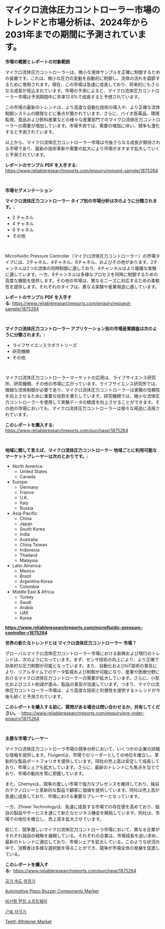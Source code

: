 <p><h1>マイクロ流体圧力コントローラー市場のトレンドと市場分析は、2024年から2031年までの期間に予測されています。</h1></p><p><strong>市場の概要とレポートの対象範囲</strong></p>
<p><p>マイクロ流体圧力コントローラーは、微小な液体サンプルを正確に制御するための装置です。これは、微小な圧力の変動を自動的に制御し、流体の流れを調節するために使用されます。現在、この市場は急速に成長しており、将来的にもさらなる成長が見込まれています。市場の予測によると、マイクロ流体圧力コントローラー市場は予測期間中に年率12.6%で成長すると予想されています。</p><p>この市場の最新のトレンドは、より高度な自動化技術の導入や、より正確な流体制御システムの開発などに重点が置かれています。さらに、バイオ医薬品、環境監視、食品および飲料産業などの様々な産業部門でのマイクロ流体圧力コントローラーの需要が増加しています。市場予測では、需要の増加に伴い、競争も激化すると予測されています。</p><p>以上から、マイクロ流体圧力コントローラー市場は今後さらなる成長が期待される市場であり、最新の技術革新や需要の拡大により市場がますます拡大していくと予測されています。</p></p>
<p><strong>レポートのサンプル PDF を入手する:</strong> <a href="https://www.reliableresearchreports.com/enquiry/request-sample/1875264">https://www.reliableresearchreports.com/enquiry/request-sample/1875264</a></p>
<p>&nbsp;</p>
<p><strong>市場セグメンテーション</strong></p>
<p><strong>マイクロ流体圧力コントローラー タイプ別の市場分析は次のように分類されます。:</strong></p>
<p><ul><li>2 チャネル</li><li>4 チャネル</li><li>6 チャネル</li><li>その他</li></ul></p>
<p>&nbsp;</p>
<p><p>Microfluidic Pressure Controller（マイクロ流体圧力コントローラー）の市場タイプには、2チャネル、4チャネル、6チャネル、およびその他があります。2チャンネルは2つの流体の同時制御に適しており、4チャンネルはより複雑な実験に適しています。一方、6チャンネルは多様なプロセスを同時に制御するための高度な機能を提供します。その他の市場は、異なるニーズに対応するための柔軟性を提供します。それぞれのタイプは、異なる実験や産業用途に適しています。</p></p>
<p><strong>レポートのサンプル PDF を入手する:</strong>&nbsp;<a href="https://www.reliableresearchreports.com/enquiry/request-sample/1875264">https://www.reliableresearchreports.com/enquiry/request-sample/1875264</a></p>
<p>&nbsp;</p>
<p><strong> マイクロ流体圧力コントローラー アプリケーション別の市場産業調査は次のように分類されます。:</strong></p>
<p><ul><li>ライフサイエンスラボラトリーズ</li><li>研究機関</li><li>その他</li></ul></p>
<p>&nbsp;</p>
<p><p>マイクロ流体圧力コントローラーマーケットの応用は、ライフサイエンス研究所、研究機関、その他の市場に広がっています。ライフサイエンス研究所では、微細な流体制御が必要であり、マイクロ流体圧力コントローラーは実験の信頼性を向上させるために重要な役割を果たしています。研究機関では、微小な流体圧力コントローラーを使用して実験データの精度を向上させることができます。その他の市場においても、マイクロ流体圧力コントローラーは様々な用途に活用されています。</p></p>
<p><strong>このレポートを購入する:</strong>&nbsp; <a href="https://www.reliableresearchreports.com/purchase/1875264">https://www.reliableresearchreports.com/purchase/1875264</a></p>
<p>&nbsp;</p>
<p><strong>地域に関して言えば、マイクロ流体圧力コントローラー 地域ごとに利用可能なマーケットプレーヤーは次のとおりです。:</strong></p>
<p><ul>
    <li>
        North America:
        <ul>
            <li>United States</li>
            <li>Canada</li>
        </ul>
    </li>
    <li>
        Europe:
        <ul>
            <li>Germany</li>
            <li>France</li>
            <li>U.K.</li>
            <li>Italy</li>
            <li>Russia</li>
        </ul>
    </li>
    <li>
        Asia-Pacific:
        <ul>
            <li>China</li>
            <li>Japan</li>
            <li>South Korea</li>
            <li>India</li>
            <li>Australia</li>
            <li>China Taiwan</li>
            <li>Indonesia</li>
            <li>Thailand</li>
            <li>Malaysia</li>
        </ul>
    </li>
    <li>
        Latin America:
        <ul>
            <li>Mexico</li>
            <li>Brazil</li>
            <li>Argentina Korea</li>
            <li>Colombia</li>
        </ul>
    </li>
    <li>
        Middle East & Africa:
        <ul>
            <li>Turkey</li>
            <li>Saudi</li>
            <li>Arabia</li>
            <li>UAE</li>
            <li>Korea</li>
        </ul>
    </li>
    </ul></p>
<p><strong><a href="https://www.reliableresearchreports.com/microfluidic-pressure-controller-r1875264">https://www.reliableresearchreports.com/microfluidic-pressure-controller-r1875264</a></strong>&nbsp;</p>
<p><strong>世界の新たなトレンドとは マイクロ流体圧力コントローラー 市場？</strong></p>
<p><p>グローバルマイクロ流体圧力コントローラー市場における新興および現行のトレンドは、次のようになっています。まず、センサ技術の向上により、より正確で効率的な圧力制御が可能となっています。また、自動化およびIoT技術の普及により、リアルタイムでのデータ監視および制御が可能になり、産業や医療分野におけるマイクロ流体圧力コントローラーの需要が拡大しています。さらに、小型化およびコスト削減が進み、製品の普及が加速しています。つまり、マイクロ流体圧力コントローラー市場は、より高度な技術と利便性を提供するトレンドが今後も続くと予測されています。</p></p>
<p><strong>このレポートを購入する前に、質問がある場合は問い合わせるか、共有してください。</strong>- <a href="https://www.reliableresearchreports.com/enquiry/pre-order-enquiry/1875264">https://www.reliableresearchreports.com/enquiry/pre-order-enquiry/1875264</a></p>
<p>&nbsp;</p>
<p><strong>主要な市場プレーヤー</strong></p>
<p><p>マイクロ流体圧力コントローラ市場の競争分析において、いくつかの企業の詳細な情報を提供します。Fluigentは、市場でのリーダーとしての地位を確立し、革新的な製品ポートフォリオを提供しています。同社の売上高は安定して成長しており、市場シェアも拡大しています。さらに、最新のトレンドにも焦点を当てており、市場の動向を常に把握しています。</p><p>また、Chemyxは、競争の激しい市場で強力なプレゼンスを維持しており、独自のテクノロジーと革新的な製品で顧客に価値を提供しています。同社は売上高が急速に成長しており、市場における重要なプレーヤーとなっています。</p><p>一方、Zhiwei Technologyは、急速に成長する市場での存在感を高めており、独自の製品やサービスを通じて新たなビジネス機会を開拓しています。同社は、市場での地位を確立し、売上高を拡大させています。</p><p>総じて、競争激しいマイクロ流体圧力コントローラ市場において、異なる企業がそれぞれ独自の戦略を展開している。それぞれの企業は、市場成長を追い求め、最新のトレンドに適応しており、市場シェアを拡大している。このような状況の中で、消費者は多様な選択肢を得ることができ、競争が市場全体の発展を促進している。</p></p>
<p><strong>このレポートを購入する:</strong>&nbsp;&nbsp;<a href="https://www.reliableresearchreports.com/purchase/1875264">https://www.reliableresearchreports.com/purchase/1875264</a></p>
<p><p><a href="https://medium.com/@jerrodhilll68/%ED%92%8D%EC%86%8D%EA%B3%84-%EC%8B%9C%EC%9E%A5-%EC%A0%90%EC%9C%A0%EC%9C%A8-%EB%B3%80%ED%99%94-%EB%B0%8F-%EC%8B%9C%EC%9E%A5-%EC%84%B1%EC%9E%A5-%EA%B2%BD%ED%96%A5-2024%EB%85%84-2031%EB%85%84-7a7896a4c3fd">공기 속도 측정기</a></p><p><a href="https://github.com/timeliteaut/Market-Research-Report-List-2/blob/main/automotive-piezo-buzzer-components-market.md">Automotive Piezo Buzzer Components Market</a></p><p><a href="https://github.com/novabrown3/Market-Research-Report-List-1/blob/main/598758970089.md">비선형 편집 소프트웨어</a></p><p><a href="https://medium.com/@felipegrrady654556/%EA%B7%BC%EC%9C%A1-%EC%9E%90%EA%B7%B9%EA%B8%B0-%EC%8B%9C%EC%9E%A5-2031%EB%85%84%EA%B9%8C%EC%A7%80%EC%9D%98-%ED%8A%B8%EB%A0%8C%EB%93%9C-%EC%98%88%EC%B8%A1-%EB%B0%8F-%EA%B2%BD%EC%9F%81-%EB%B6%84%EC%84%9D-b9f660eb64df">근육 자극기</a></p><p><a href="https://issuu.com/reportprime-2/docs/teeth-whitener-market-size-2030.pptx">Teeth Whitener Market</a></p></p>